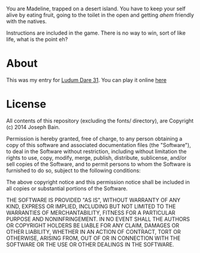 You are Madeline, trapped on a desert island. You have to keep your self alive by eating fruit, going to the toilet in the open and getting *ahem* friendly with the natives.

Instructions are included in the game. There is no way to win, sort of like life, what is the point eh?

# About

This was my entry for [Ludum Dare 31](http://ludumdare.com). You can play it online [here](http://joeba.in/madeline)

# License

All contents of this repository (excluding the fonts/ directory), are Copyright (c) 2014 Joseph Bain.

Permission is hereby granted, free of charge, to any person obtaining a copy
of this software and associated documentation files (the "Software"), to deal
in the Software without restriction, including without limitation the rights
to use, copy, modify, merge, publish, distribute, sublicense, and/or sell
copies of the Software, and to permit persons to whom the Software is
furnished to do so, subject to the following conditions:

The above copyright notice and this permission notice shall be included in
all copies or substantial portions of the Software.

THE SOFTWARE IS PROVIDED "AS IS", WITHOUT WARRANTY OF ANY KIND, EXPRESS OR
IMPLIED, INCLUDING BUT NOT LIMITED TO THE WARRANTIES OF MERCHANTABILITY,
FITNESS FOR A PARTICULAR PURPOSE AND NONINFRINGEMENT. IN NO EVENT SHALL THE
AUTHORS OR COPYRIGHT HOLDERS BE LIABLE FOR ANY CLAIM, DAMAGES OR OTHER
LIABILITY, WHETHER IN AN ACTION OF CONTRACT, TORT OR OTHERWISE, ARISING FROM,
OUT OF OR IN CONNECTION WITH THE SOFTWARE OR THE USE OR OTHER DEALINGS IN
THE SOFTWARE.

